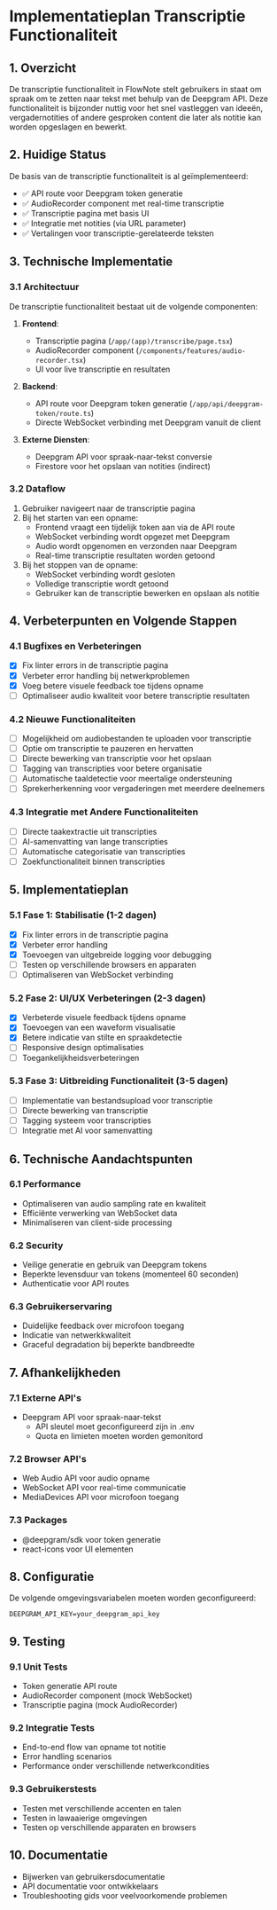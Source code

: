# Implementatieplan Transcriptie Functionaliteit

## 1. Overzicht
De transcriptie functionaliteit in FlowNote stelt gebruikers in staat om spraak om te zetten naar tekst met behulp van de Deepgram API. Deze functionaliteit is bijzonder nuttig voor het snel vastleggen van ideeën, vergadernotities of andere gesproken content die later als notitie kan worden opgeslagen en bewerkt.

## 2. Huidige Status
De basis van de transcriptie functionaliteit is al geïmplementeerd:

- ✅ API route voor Deepgram token generatie
- ✅ AudioRecorder component met real-time transcriptie
- ✅ Transcriptie pagina met basis UI
- ✅ Integratie met notities (via URL parameter)
- ✅ Vertalingen voor transcriptie-gerelateerde teksten

## 3. Technische Implementatie

### 3.1 Architectuur
De transcriptie functionaliteit bestaat uit de volgende componenten:

1. **Frontend**:
   - Transcriptie pagina (`/app/(app)/transcribe/page.tsx`)
   - AudioRecorder component (`/components/features/audio-recorder.tsx`)
   - UI voor live transcriptie en resultaten

2. **Backend**:
   - API route voor Deepgram token generatie (`/app/api/deepgram-token/route.ts`)
   - Directe WebSocket verbinding met Deepgram vanuit de client

3. **Externe Diensten**:
   - Deepgram API voor spraak-naar-tekst conversie
   - Firestore voor het opslaan van notities (indirect)

### 3.2 Dataflow
1. Gebruiker navigeert naar de transcriptie pagina
2. Bij het starten van een opname:
   - Frontend vraagt een tijdelijk token aan via de API route
   - WebSocket verbinding wordt opgezet met Deepgram
   - Audio wordt opgenomen en verzonden naar Deepgram
   - Real-time transcriptie resultaten worden getoond
3. Bij het stoppen van de opname:
   - WebSocket verbinding wordt gesloten
   - Volledige transcriptie wordt getoond
   - Gebruiker kan de transcriptie bewerken en opslaan als notitie

## 4. Verbeterpunten en Volgende Stappen

### 4.1 Bugfixes en Verbeteringen
- [x] Fix linter errors in de transcriptie pagina
- [x] Verbeter error handling bij netwerkproblemen
- [x] Voeg betere visuele feedback toe tijdens opname
- [ ] Optimaliseer audio kwaliteit voor betere transcriptie resultaten

### 4.2 Nieuwe Functionaliteiten
- [ ] Mogelijkheid om audiobestanden te uploaden voor transcriptie
- [ ] Optie om transcriptie te pauzeren en hervatten
- [ ] Directe bewerking van transcriptie voor het opslaan
- [ ] Tagging van transcripties voor betere organisatie
- [ ] Automatische taaldetectie voor meertalige ondersteuning
- [ ] Sprekerherkenning voor vergaderingen met meerdere deelnemers

### 4.3 Integratie met Andere Functionaliteiten
- [ ] Directe taakextractie uit transcripties
- [ ] AI-samenvatting van lange transcripties
- [ ] Automatische categorisatie van transcripties
- [ ] Zoekfunctionaliteit binnen transcripties

## 5. Implementatieplan

### 5.1 Fase 1: Stabilisatie (1-2 dagen)
- [x] Fix linter errors in de transcriptie pagina
- [x] Verbeter error handling
- [x] Toevoegen van uitgebreide logging voor debugging
- [ ] Testen op verschillende browsers en apparaten
- [ ] Optimaliseren van WebSocket verbinding

### 5.2 Fase 2: UI/UX Verbeteringen (2-3 dagen)
- [x] Verbeterde visuele feedback tijdens opname
- [x] Toevoegen van een waveform visualisatie
- [x] Betere indicatie van stilte en spraakdetectie
- [ ] Responsive design optimalisaties
- [ ] Toegankelijkheidsverbeteringen

### 5.3 Fase 3: Uitbreiding Functionaliteit (3-5 dagen)
- [ ] Implementatie van bestandsupload voor transcriptie
- [ ] Directe bewerking van transcriptie
- [ ] Tagging systeem voor transcripties
- [ ] Integratie met AI voor samenvatting

## 6. Technische Aandachtspunten

### 6.1 Performance
- Optimaliseren van audio sampling rate en kwaliteit
- Efficiënte verwerking van WebSocket data
- Minimaliseren van client-side processing

### 6.2 Security
- Veilige generatie en gebruik van Deepgram tokens
- Beperkte levensduur van tokens (momenteel 60 seconden)
- Authenticatie voor API routes

### 6.3 Gebruikerservaring
- Duidelijke feedback over microfoon toegang
- Indicatie van netwerkkwaliteit
- Graceful degradation bij beperkte bandbreedte

## 7. Afhankelijkheden

### 7.1 Externe API's
- Deepgram API voor spraak-naar-tekst
  - API sleutel moet geconfigureerd zijn in .env
  - Quota en limieten moeten worden gemonitord

### 7.2 Browser API's
- Web Audio API voor audio opname
- WebSocket API voor real-time communicatie
- MediaDevices API voor microfoon toegang

### 7.3 Packages
- @deepgram/sdk voor token generatie
- react-icons voor UI elementen

## 8. Configuratie

De volgende omgevingsvariabelen moeten worden geconfigureerd:

```
DEEPGRAM_API_KEY=your_deepgram_api_key
```

## 9. Testing

### 9.1 Unit Tests
- Token generatie API route
- AudioRecorder component (mock WebSocket)
- Transcriptie pagina (mock AudioRecorder)

### 9.2 Integratie Tests
- End-to-end flow van opname tot notitie
- Error handling scenarios
- Performance onder verschillende netwerkcondities

### 9.3 Gebruikerstests
- Testen met verschillende accenten en talen
- Testen in lawaaierige omgevingen
- Testen op verschillende apparaten en browsers

## 10. Documentatie

- Bijwerken van gebruikersdocumentatie
- API documentatie voor ontwikkelaars
- Troubleshooting gids voor veelvoorkomende problemen
